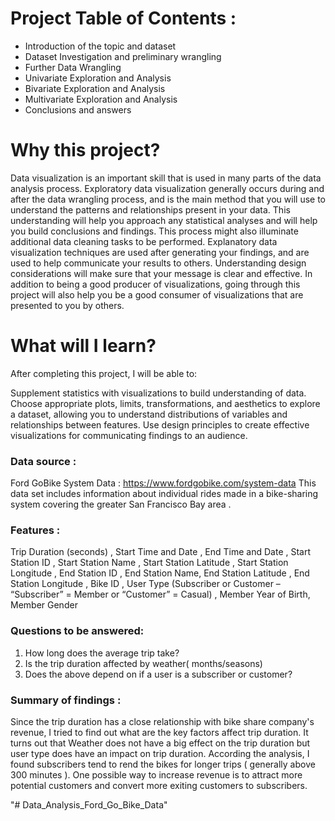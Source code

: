 # Project Table of Contents : 
* Introduction of the topic and dataset
* Dataset Investigation and preliminary wrangling
* Further Data Wrangling
* Univariate Exploration and Analysis
* Bivariate Exploration and Analysis
* Multivariate Exploration and Analysis
* Conclusions and answers

# Why this project?
Data visualization is an important skill that is used in many parts of the data analysis process. Exploratory data visualization generally occurs during and after the data wrangling process, and is the main method that you will use to understand the patterns and relationships present in your data. This understanding will help you approach any statistical analyses and will help you build conclusions and findings. This process might also illuminate additional data cleaning tasks to be performed. Explanatory data visualization techniques are used after generating your findings, and are used to help communicate your results to others. Understanding design considerations will make sure that your message is clear and effective. In addition to being a good producer of visualizations, going through this project will also help you be a good consumer of visualizations that are presented to you by others.

# What will I learn?
After completing this project, I will be able to:

Supplement statistics with visualizations to build understanding of data.
Choose appropriate plots, limits, transformations, and aesthetics to explore a dataset, allowing you to understand distributions of variables and relationships between features.
Use design principles to create effective visualizations for communicating findings to an audience.


### Data source :
Ford GoBike System Data : https://www.fordgobike.com/system-data
This data set includes information about individual rides made in a bike-sharing system covering the greater San Francisco Bay area .

### Features :
Trip Duration (seconds) , Start Time and Date , End Time and Date , Start Station ID , Start Station Name , Start Station Latitude , Start Station Longitude ,  End Station ID , End Station Name,  End Station Latitude , End Station Longitude , Bike ID , User Type (Subscriber or Customer – “Subscriber” = Member or “Customer” = Casual) , Member Year of Birth, Member Gender

### Questions to be answered: 
1. How long does the average trip take?
2. Is the trip duration affected by weather( months/seasons)
3. Does the above depend on if a user is a subscriber or customer?


### Summary of findings :
Since the trip duration has a close relationship with bike share company's revenue, I tried to find out what are the key factors affect 
trip duration. It turns out that Weather does not have a big effect on the trip duration but user type does have an impact on trip duration. According the analysis, I found subscribers tend to rend the bikes for longer trips ( generally above 300 minutes ). One possible way to increase revenue is to attract more potential customers and convert more exiting customers to subscribers.  


"# Data_Analysis_Ford_Go_Bike_Data" 
